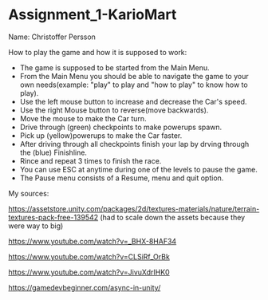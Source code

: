 # Assignment_1-KarioMart

Name: Christoffer Persson

How to play the game and how it is supposed to work:
- The game is supposed to be started from the Main Menu.
- From the Main Menu you should be able to navigate the game to your own needs(example: "play" to play and "how to play" to know how to play).
- Use the left mouse button to increase and decrease the Car's speed.
- Use the right Mouse button to reverse(move backwards).
- Move the mouse to make the Car turn.
- Drive through (green) checkpoints to make powerups spawn.
- Pick up (yellow)powerups to make the Car faster.
- After driving through all checkpoints finish your lap by drving through the (blue) Finishline.
- Rince and repeat 3 times to finish the race.
- You can use ESC at anytime during one of the levels to pause the game.
- The Pause menu consists of a Resume, menu and quit option.

My sources:

https://assetstore.unity.com/packages/2d/textures-materials/nature/terrain-textures-pack-free-139542 (had to scale down the assets because they were way to big)

https://www.youtube.com/watch?v=_BHX-8HAF34

https://www.youtube.com/watch?v=CLSiRf_OrBk

https://www.youtube.com/watch?v=JivuXdrIHK0

https://gamedevbeginner.com/async-in-unity/
